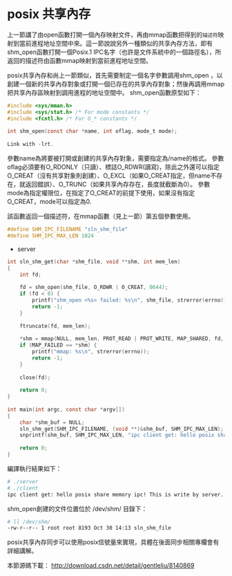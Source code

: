 # posix 共享內存


上一節講了由open函數打開一個內存映射文件，再由mmap函數把得到的`描述符`映射到當前進程地址空間中來。這一節說說另外一種類似的共享內存方法，即有shm_open函數打開一個Posix.1 IPC名字（也許是文件系統中的一個路徑名），所返回的描述符由函數mmap映射到當前進程地址空間。

posix共享內存和尚上一節類似，首先需要制定一個名字參數調用shm_open ，以創建一個新的共享內存對象或打開一個已存在的共享內存對象；然後再調用mmap把共享內存區映射到調用進程的地址空間中。
shm_open函數原型如下：

```c
#include <sys/mman.h>  
#include <sys/stat.h> /* For mode constants */  
#include <fcntl.h> /* For O_* constants */  
  
int shm_open(const char *name, int oflag, mode_t mode);  
  
Link with -lrt.  
```


參數name為將要被打開或創建的共享內存對象，需要指定為/name的格式。
參數oflag必須要有O_RDONLY（只讀）、標誌O_RDWR(讀寫)，除此之外還可以指定O_CREAT（沒有共享對象則創建）、O_EXCL（如果O_CREAT指定，但name不存在，就返回錯誤）、O_TRUNC（如果共享內存存在，長度就截斷為0）。
參數mode為指定權限位，在指定了O_CREAT的前提下使用，如果沒有指定O_CREAT，mode可以指定為0.

該函數返回一個描述符，在mmap函數（見上一節）第五個參數使用。

```c
#define SHM_IPC_FILENAME "sln_shm_file"  
#define SHM_IPC_MAX_LEN 1024   
```


- server

```c
int sln_shm_get(char *shm_file, void **shm, int mem_len)  
{   
    int fd;  
  
    fd = shm_open(shm_file, O_RDWR | O_CREAT, 0644);  
    if (fd < 0) {  
        printf("shm_open <%s> failed: %s\n", shm_file, strerror(errno));  
        return -1;  
    }  
  
    ftruncate(fd, mem_len);  
  
    *shm = mmap(NULL, mem_len, PROT_READ | PROT_WRITE, MAP_SHARED, fd, 0);  
    if (MAP_FAILED == *shm) {  
        printf("mmap: %s\n", strerror(errno));  
        return -1;  
    }  
  
    close(fd);  
  
    return 0;  
}  
  
int main(int argc, const char *argv[])  
{  
    char *shm_buf = NULL;  
    sln_shm_get(SHM_IPC_FILENAME, (void **)&shm_buf, SHM_IPC_MAX_LEN);  
    snprintf(shm_buf, SHM_IPC_MAX_LEN, "ipc client get: hello posix share memory ipc! This is write by server.");  
  
    return 0;  
}  
```

編譯執行結果如下：

```sh
# ./server   
# ./client   
ipc client get: hello posix share memory ipc! This is write by server.  
```

shm_open創建的文件位置位於 /dev/shm/ 目錄下：

```sh
# ll /dev/shm/   
-rw-r--r-- 1 root root 8193 Oct 30 14:13 sln_shm_file   
```

posix共享內存同步可以使用posix信號量來實現，具體在後面同步相關專欄會有詳細講解。

本節源碼下載：
http://download.csdn.net/detail/gentleliu/8140869

